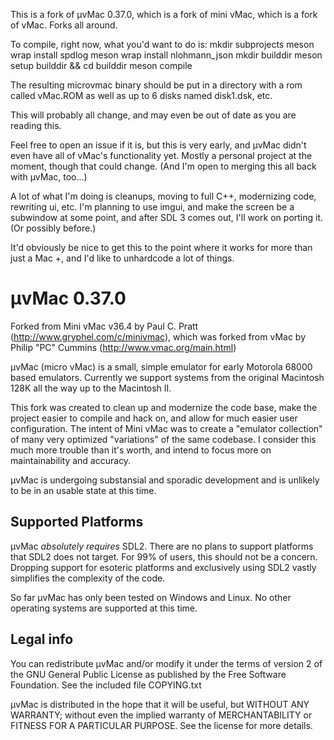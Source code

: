 This is a fork of µvMac 0.37.0, which is a fork of mini vMac, which is a fork of vMac. Forks all around.

To compile, right now, what you'd want to do is:
mkdir subprojects
meson wrap install spdlog
meson wrap install nlohmann_json
mkdir builddir
meson setup builddir && cd builddir
meson compile

The resulting microvmac binary should be put in a directory with a rom called vMac.ROM as well as up to 6 disks named disk1.dsk, etc.

This will probably all change, and may even be out of date as you are reading this.

Feel free to open an issue if it is, but this is very early, and µvMac didn't even have all of vMac's functionality yet. Mostly a personal project at the moment, though that could change. (And I'm open to merging this all back with µvMac, too...)

A lot of what I'm doing is cleanups, moving to full C++, modernizing code, rewriting ui, etc. I'm planning to use imgui, and make the screen be a subwindow at some point, and after SDL 3 comes out, I'll work on porting it. (Or possibly before.)

It'd obviously be nice to get this to the point where it works for more than just a Mac +, and I'd like to unhardcode a lot of things.

# µvMac 0.37.0

Forked from Mini vMac v36.4 by Paul C. Pratt (http://www.gryphel.com/c/minivmac), which was forked from vMac by Philip "PC" Cummins (http://www.vmac.org/main.html)

µvMac (micro vMac) is a small, simple emulator for early Motorola 68000 based emulators. Currently we support systems from the original Macintosh 128K all the way up to the Macintosh II.

This fork was created to clean up and modernize the code base, make the project easier to compile and hack on, and allow for much easier user configuration. The intent of Mini vMac was to create a "emulator collection" of many very optimized "variations" of the same codebase. I consider this much more trouble than it's worth, and intend to focus more on maintainability and accuracy.

µvMac is undergoing substansial and sporadic development and is unlikely to be in an usable state at this time.

## Supported Platforms

µvMac *absolutely requires* SDL2. There are no plans to support platforms that SDL2 does not target. For 99% of users, this should not be a concern. Dropping support for esoteric platforms and exclusively using SDL2 vastly simplifies the complexity of the code.

So far µvMac has only been tested on Windows and Linux. No other operating systems are supported at this time.

## Legal info

You can redistribute µvMac and/or modify it under the terms
of version 2 of the GNU General Public License as published by
the Free Software Foundation.  See the included file COPYING.txt

µvMac is distributed in the hope that it will be useful,
but WITHOUT ANY WARRANTY; without even the implied warranty of
MERCHANTABILITY or FITNESS FOR A PARTICULAR PURPOSE.  See the
license for more details.
